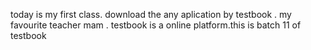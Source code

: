 today is my first class. download the any aplication by testbook . my favourite teacher mam . testbook is a online platform.this is batch 11 of testbook 
